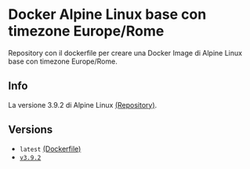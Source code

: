 # Docker Alpine Linux base con timezone Europe/Rome

Repository con il dockerfile per creare una Docker Image di Alpine Linux base con timezone Europe/Rome.

## Info

La versione 3.9.2 di Alpine Linux [(Repository)](https://github.com/scolagreco/docker-alpine/tree/v3.9.2).

## Versions

- `latest` [(Dockerfile)](https://github.com/scolagreco/alpine-base/blob/master/Dockerfile)
- [`v3.9.2`](https://github.com/scolagreco/alpine-base/releases/tag/v3.9.2)
